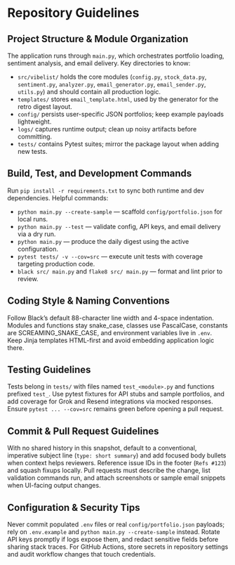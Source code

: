 # Repository Guidelines

## Project Structure & Module Organization
The application runs through `main.py`, which orchestrates portfolio loading, sentiment analysis, and email delivery. Key directories to know:
- `src/vibelist/` holds the core modules (`config.py`, `stock_data.py`, `sentiment.py`, `analyzer.py`, `email_generator.py`, `email_sender.py`, `utils.py`) and should contain all production logic.
- `templates/` stores `email_template.html`, used by the generator for the retro digest layout.
- `config/` persists user-specific JSON portfolios; keep example payloads lightweight.
- `logs/` captures runtime output; clean up noisy artifacts before committing.
- `tests/` contains Pytest suites; mirror the package layout when adding new tests.

## Build, Test, and Development Commands
Run `pip install -r requirements.txt` to sync both runtime and dev dependencies. Helpful commands:
- `python main.py --create-sample` — scaffold `config/portfolio.json` for local runs.
- `python main.py --test` — validate config, API keys, and email delivery via a dry run.
- `python main.py` — produce the daily digest using the active configuration.
- `pytest tests/ -v --cov=src` — execute unit tests with coverage targeting production code.
- `black src/ main.py` and `flake8 src/ main.py` — format and lint prior to review.

## Coding Style & Naming Conventions
Follow Black’s default 88-character line width and 4-space indentation. Modules and functions stay snake_case, classes use PascalCase, constants are SCREAMING_SNAKE_CASE, and environment variables live in `.env`. Keep Jinja templates HTML-first and avoid embedding application logic there.

## Testing Guidelines
Tests belong in `tests/` with files named `test_<module>.py` and functions prefixed `test_`. Use pytest fixtures for API stubs and sample portfolios, and add coverage for Grok and Resend integrations via mocked responses. Ensure `pytest ... --cov=src` remains green before opening a pull request.

## Commit & Pull Request Guidelines
With no shared history in this snapshot, default to a conventional, imperative subject line (`type: short summary`) and add focused body bullets when context helps reviewers. Reference issue IDs in the footer (`Refs #123`) and squash fixups locally. Pull requests must describe the change, list validation commands run, and attach screenshots or sample email snippets when UI-facing output changes.

## Configuration & Security Tips
Never commit populated `.env` files or real `config/portfolio.json` payloads; rely on `.env.example` and `python main.py --create-sample` instead. Rotate API keys promptly if logs expose them, and redact sensitive fields before sharing stack traces. For GitHub Actions, store secrets in repository settings and audit workflow changes that touch credentials.
